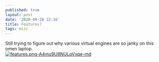 ```yaml
---
published: true
layout: post
date: '2020-09-28 22:16'
title: Features?
tags: misc 
---
```

Still trying to figure out why various virtual engines are so janky on this omen laptop.  
[![features.png-A4mu9U8NULpVxqe-md](https://images.weserv.nl/?url=https://i.imgur.com/52ckIhV.png)](https://images.weserv.nl/?url=https://i.imgur.com/Wp6WHb0.png)


